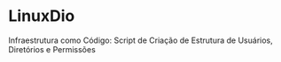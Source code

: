 # LinuxDio
 Infraestrutura como Código: Script de Criação de Estrutura de Usuários, Diretórios e Permissões
